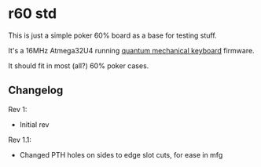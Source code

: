 # r60 std #

This is just a simple poker 60% board as a base for testing
stuff.

It's a 16MHz Atmega32U4 running [quantum mechanical
keyboard](https://github.com/qmk/qmk_firmware) firmware.

It should fit in most (all?) 60% poker cases.


## Changelog ##

Rev 1:

 - Initial rev

Rev 1.1:

 - Changed PTH holes on sides to edge slot cuts, for ease in mfg

